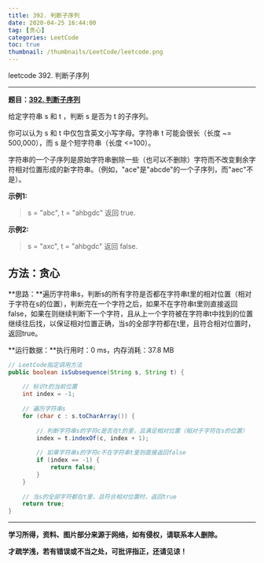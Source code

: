 ```yaml
---
title: 392. 判断子序列
date: 2020-04-25 16:44:00
tag: [贪心]
categories: LeetCode
toc: true
thumbnail: /thumbnails/LeetCode/leetcode.png
---
```


leetcode 392. 判断子序列

<!--more-->

---

**题目：[392. 判断子序列](https://leetcode-cn.com/problems/is-subsequence/)**

给定字符串 s 和 t ，判断 s 是否为 t 的子序列。

你可以认为 s 和 t 中仅包含英文小写字母。字符串 t 可能会很长（长度 ~= 500,000），而 s 是个短字符串（长度 <=100）。

字符串的一个子序列是原始字符串删除一些（也可以不删除）字符而不改变剩余字符相对位置形成的新字符串。（例如，"ace"是"abcde"的一个子序列，而"aec"不是）。

**示例1:**

> s = "abc", t = "ahbgdc"
> 返回 true.

**示例2:**

> s = "axc", t = "ahbgdc"
> 返回 false.

## 方法：贪心

**思路：**遍历字符串s，判断s的所有字符是否都在字符串t里的相对位置（相对于字符在s的位置），判断完在一个字符之后，如果不在字符串t里则直接返回false，如果在则继续判断下一个字符，且从上一个字符被在字符串t中找到的位置继续往后找，以保证相对位置正确，当s的全部字符都在t里，且符合相对位置时，返回true。

**运行数据：**执行用时：0 ms，内存消耗：37.8 MB

```java
// LeetCode指定调用方法
public boolean isSubsequence(String s, String t) {
		
    // 标识t的当前位置
    int index = -1;
    
    // 遍历字符串s
    for (char c : s.toCharArray()) {
        
        // 判断字符串s的字符c是否在t的里，且满足相对位置（相对于字符在s的位置）
        index = t.indexOf(c, index + 1);
        
        // 如果字符串s的字符c不在字符串t里则直接返回false
        if (index == -1) {
            return false;
        }
    }
	
    // 当s的全部字符都在t里，且符合相对位置时，返回true
    return true;
}
```

---

**学习所得，资料、图片部分来源于网络，如有侵权，请联系本人删除。**

**才疏学浅，若有错误或不当之处，可批评指正，还请见谅！**